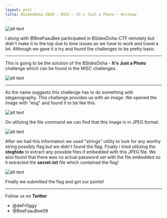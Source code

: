 ```yaml
---
layout: post
title: BsidesDoha 2020 - MISC — It's Just a Photo — Writeup
---
```


![alt text](https://github.com/deFr0ggy/deFr0ggy.github.io/blob/master/images/Its-Just-a-Photo/logo.png)

I along with @BeeFaauBee participated in BSidesDoha-CTF remotely but didn't make it to the top due to time issues as we have to work and travel a lot. Although we gave it a try and found the challenges to be pretty basic. 
***
This is going to be the solution of the BSidesDoha - **It's Just a Photo** challenge which can be found in the MISC challenges. 

![alt text](https://github.com/deFr0ggy/deFr0ggy.github.io/blob/master/images/Its-Just-a-Photo/main.png)
*** 
As the name suggests this challenge has to do something with steganography. This challenge provides us with an image. We opened the image with "eog" and found it to be like this.

![alt text](https://github.com/deFr0ggy/deFr0ggy.github.io/blob/master/images/Its-Just-a-Photo/img1.png)

On utilizing the file command we can find that this image is in JPEG format.

![alt text](https://github.com/deFr0ggy/deFr0ggy.github.io/blob/master/images/Its-Just-a-Photo/img2.png)

After we had this information we used "strings" utility to look for any worthy string possibly flag but we didn't found the flag. Finally i tried utilizing the **steghide** to extract any possible files if embedded with this JPEG file. We also found that there was no actual password set with the file embedded so it extracted the **secret.txt** file which contained the flag!

![alt text](https://github.com/deFr0ggy/deFr0ggy.github.io/blob/master/images/Its-Just-a-Photo/img3.png)

Finally we submitted the flag and got our points! 

***
Follow us on **Twitter**
- @deFr0ggy
- @BeeFaauBee09



